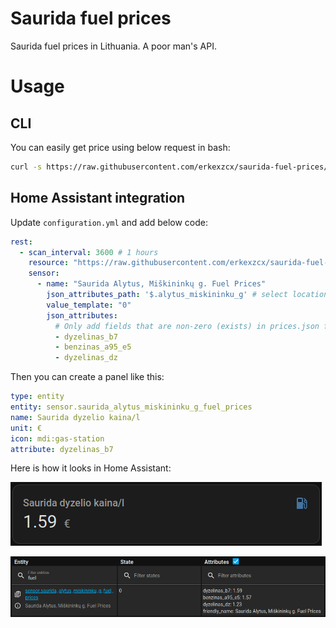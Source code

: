# Saurida fuel prices

Saurida fuel prices in Lithuania. A poor man's API.

# Usage

## CLI

You can easily get price using below request in bash:
```bash
curl -s https://raw.githubusercontent.com/erkexzcx/saurida-fuel-prices/main/prices.json | jq '.alytus_miskininku_g.dyzelinas_b7'
```

## Home Assistant integration

Update `configuration.yml` and add below code:
```yaml
rest:
  - scan_interval: 3600 # 1 hours
    resource: "https://raw.githubusercontent.com/erkexzcx/saurida-fuel-prices/main/prices.json"
    sensor:
      - name: "Saurida Alytus, Miškininkų g. Fuel Prices"
        json_attributes_path: '$.alytus_miskininku_g' # select location from prices.json
        value_template: "0"
        json_attributes:
          # Only add fields that are non-zero (exists) in prices.json for your selected location
          - dyzelinas_b7
          - benzinas_a95_e5
          - dyzelinas_dz
```

Then you can create a panel like this:
```yaml
type: entity
entity: sensor.saurida_alytus_miskininku_g_fuel_prices
name: Saurida dyzelio kaina/l
unit: €
icon: mdi:gas-station
attribute: dyzelinas_b7
```

Here is how it looks in Home Assistant:

![](https://github.com/erkexzcx/saurida-fuel-prices/raw/main/screenshots/screenshot1.png)

![](https://github.com/erkexzcx/saurida-fuel-prices/raw/main/screenshots/screenshot2.png)
